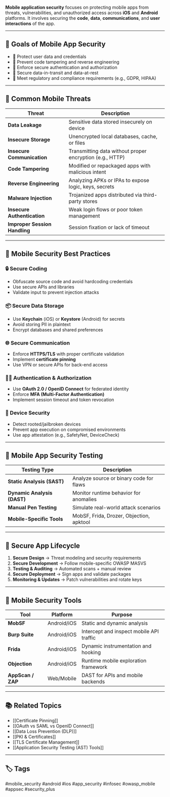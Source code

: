 **Mobile application security** focuses on protecting mobile apps from threats, vulnerabilities, and unauthorized access across **iOS** and **Android** platforms. It involves securing the **code**, **data**, **communications**, and **user interactions** of the app.

---

## 🎯 Goals of Mobile App Security

- 🔐 Protect user data and credentials
- 🧬 Prevent code tampering and reverse engineering
- 🧱 Enforce secure authentication and authorization
- 📡 Secure data-in-transit and data-at-rest
- 🧾 Meet regulatory and compliance requirements (e.g., GDPR, HIPAA)

---

## 🧱 Common Mobile Threats

| Threat                     | Description                                           |
|----------------------------|-------------------------------------------------------|
| **Data Leakage**           | Sensitive data stored insecurely on device            |
| **Insecure Storage**       | Unencrypted local databases, cache, or files          |
| **Insecure Communication** | Transmitting data without proper encryption (e.g., HTTP) |
| **Code Tampering**         | Modified or repackaged apps with malicious intent     |
| **Reverse Engineering**    | Analyzing APKs or IPAs to expose logic, keys, secrets |
| **Malware Injection**      | Trojanized apps distributed via third-party stores    |
| **Insecure Authentication**| Weak login flows or poor token management             |
| **Improper Session Handling** | Session fixation or lack of timeout                   |

---

## 🔐 Mobile Security Best Practices

### 🔒 Secure Coding

- Obfuscate source code and avoid hardcoding credentials
- Use secure APIs and libraries
- Validate input to prevent injection attacks

### 📦 Secure Data Storage

- Use **Keychain** (iOS) or **Keystore** (Android) for secrets
- Avoid storing PII in plaintext
- Encrypt databases and shared preferences

### 🌐 Secure Communication

- Enforce **HTTPS/TLS** with proper certificate validation
- Implement **certificate pinning**
- Use VPN or secure APIs for back-end access

### 🧑‍💻 Authentication & Authorization

- Use **OAuth 2.0 / OpenID Connect** for federated identity
- Enforce **MFA (Multi-Factor Authentication)**
- Implement session timeout and token revocation

### 🧬 Device Security

- Detect rooted/jailbroken devices
- Prevent app execution on compromised environments
- Use app attestation (e.g., SafetyNet, DeviceCheck)

---

## 📱 Mobile App Security Testing

| Testing Type       | Description                                   |
|--------------------|-----------------------------------------------|
| **Static Analysis (SAST)** | Analyze source or binary code for flaws     |
| **Dynamic Analysis (DAST)** | Monitor runtime behavior for anomalies     |
| **Manual Pen Testing**     | Simulate real-world attack scenarios        |
| **Mobile-Specific Tools**  | MobSF, Frida, Drozer, Objection, apktool    |

---

## 🔄 Secure App Lifecycle

1. **Secure Design** → Threat modeling and security requirements
2. **Secure Development** → Follow mobile-specific OWASP MASVS
3. **Testing & Auditing** → Automated scans + manual review
4. **Secure Deployment** → Sign apps and validate packages
5. **Monitoring & Updates** → Patch vulnerabilities and rotate keys

---

## 🧰 Mobile Security Tools

| Tool           | Platform     | Purpose                                    |
|----------------|--------------|--------------------------------------------|
| **MobSF**      | Android/iOS  | Static and dynamic analysis                |
| **Burp Suite** | Android/iOS  | Intercept and inspect mobile API traffic   |
| **Frida**      | Android/iOS  | Dynamic instrumentation and hooking        |
| **Objection**  | Android/iOS  | Runtime mobile exploration framework       |
| **AppScan / ZAP** | Web/Mobile | DAST for APIs and mobile backends          |

---

## 📚 Related Topics

- [[Certificate Pinning]]
- [[OAuth vs SAML vs OpenID Connect]]
- [[Data Loss Prevention (DLP)]]
- [[PKI & Certificates]]
- [[TLS Certificate Management]]
- [[Application Security Testing (AST) Tools]]

---

## 🏷 Tags

#mobile_security #android #ios #app_security #infosec #owasp_mobile #appsec #security_plus
